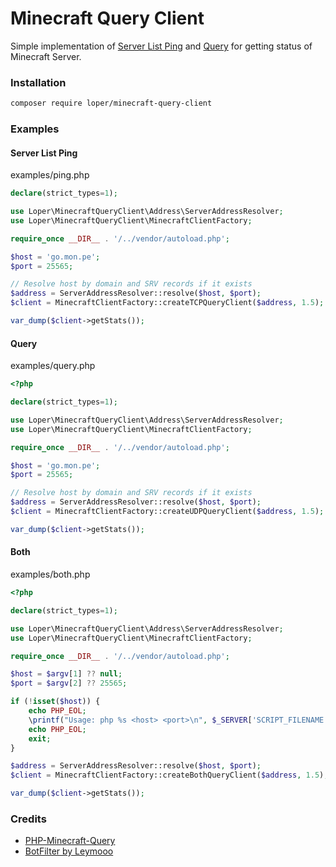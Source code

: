 
# Minecraft Query Client

Simple implementation of [Server List Ping](https://wiki.vg/Server_List_Ping) and [Query](https://wiki.vg/Query) for getting status of Minecraft Server.

### Installation

```bash
composer require loper/minecraft-query-client
```

### Examples

#### Server List Ping
examples/ping.php
```php
declare(strict_types=1);

use Loper\MinecraftQueryClient\Address\ServerAddressResolver;
use Loper\MinecraftQueryClient\MinecraftClientFactory;

require_once __DIR__ . '/../vendor/autoload.php';

$host = 'go.mon.pe';
$port = 25565;

// Resolve host by domain and SRV records if it exists
$address = ServerAddressResolver::resolve($host, $port);
$client = MinecraftClientFactory::createTCPQueryClient($address, 1.5);

var_dump($client->getStats());
```

#### Query
examples/query.php
```php
<?php

declare(strict_types=1);

use Loper\MinecraftQueryClient\Address\ServerAddressResolver;
use Loper\MinecraftQueryClient\MinecraftClientFactory;

require_once __DIR__ . '/../vendor/autoload.php';

$host = 'go.mon.pe';
$port = 25565;

// Resolve host by domain and SRV records if it exists
$address = ServerAddressResolver::resolve($host, $port);
$client = MinecraftClientFactory::createUDPQueryClient($address, 1.5);

var_dump($client->getStats());
```

#### Both
examples/both.php
```php
<?php

declare(strict_types=1);

use Loper\MinecraftQueryClient\Address\ServerAddressResolver;
use Loper\MinecraftQueryClient\MinecraftClientFactory;

require_once __DIR__ . '/../vendor/autoload.php';

$host = $argv[1] ?? null;
$port = $argv[2] ?? 25565;

if (!isset($host)) {
    echo PHP_EOL;
    \printf("Usage: php %s <host> <port>\n", $_SERVER['SCRIPT_FILENAME']);
    echo PHP_EOL;
    exit;
}

$address = ServerAddressResolver::resolve($host, $port);
$client = MinecraftClientFactory::createBothQueryClient($address, 1.5);

var_dump($client->getStats());
```

### Credits

- [PHP-Minecraft-Query](https://github.com/xPaw/PHP-Minecraft-Query)
- [BotFilter by Leymooo](https://github.com/Leymooo/BungeeCord)
